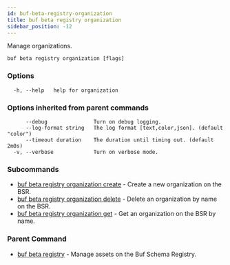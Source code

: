 ```yaml
---
id: buf-beta-registry-organization
title: buf beta registry organization
sidebar_position: -12
---
```

Manage organizations.

```
buf beta registry organization [flags]
```

### Options

```
  -h, --help   help for organization
```

### Options inherited from parent commands

```
      --debug               Turn on debug logging.
      --log-format string   The log format [text,color,json]. (default "color")
      --timeout duration    The duration until timing out. (default 2m0s)
  -v, --verbose             Turn on verbose mode.
```

### Subcommands

* [buf beta registry organization create](buf-beta-registry-organization-create.md)	 - Create a new organization on the BSR.
* [buf beta registry organization delete](buf-beta-registry-organization-delete.md)	 - Delete an organization by name on the BSR.
* [buf beta registry organization get](buf-beta-registry-organization-get.md)	 - Get an organization on the BSR by name.

### Parent Command

* [buf beta registry](buf-beta-registry.md)	 - Manage assets on the Buf Schema Registry.

